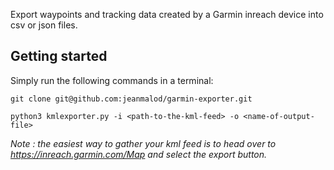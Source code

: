 Export waypoints and tracking data created by a Garmin inreach device into csv or json files.

## Getting started

Simply run the following commands in a terminal:

```
git clone git@github.com:jeanmalod/garmin-exporter.git
```

```
python3 kmlexporter.py -i <path-to-the-kml-feed> -o <name-of-output-file>
```

*Note : the easiest way to gather your kml feed is to head over to https://inreach.garmin.com/Map and select the export button.*